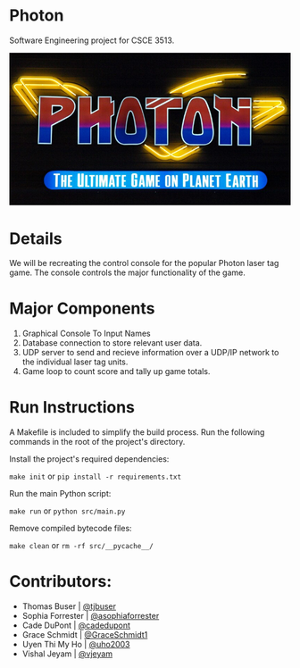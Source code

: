 # Photon
Software Engineering project for CSCE 3513.

<p align="center">
   <img src="/res/splash.jpg"/>
</p>

# Details
We will be recreating the control console for the popular Photon laser tag game. The console controls the major functionality of the game. 

# Major Components
1. Graphical Console To Input Names
2. Database connection to store relevant user data.
3. UDP server to send and recieve information over a UDP/IP network to the individual laser tag units.
4. Game loop to count score and tally up game totals.

# Run Instructions
A Makefile is included to simplify the build process. Run the following commands in the root of the project's directory.

Install the project's required dependencies:

`make init`
or
`pip install -r requirements.txt`

Run the main Python script:

`make run`
or
`python src/main.py`

Remove compiled bytecode files:

`make clean`
or
`rm -rf src/__pycache__/`

# Contributors:
- Thomas Buser   | [@tjbuser](https://github.com/tjbuser)
- Sophia Forrester | [@asophiaforrester](https://github.com/asophiaforrester)
- Cade DuPont | [@cadedupont](https://github.com/cadedupont)
- Grace Schmidt | [@GraceSchmidt1](https://github.com/GraceSchmidt1)
- Uyen Thi My Ho | [@uho2003](https://github.com/uho2003)
- Vishal Jeyam | [@vjeyam](https://github.com/vjeyam)
